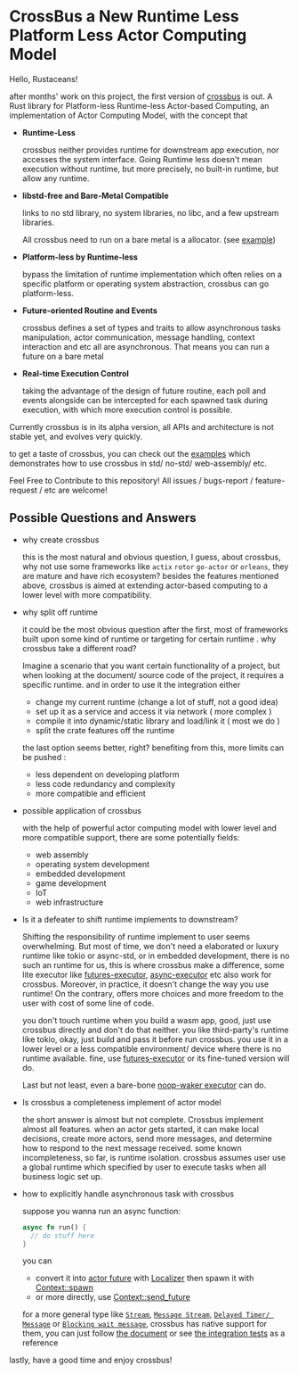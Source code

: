 # CrossBus a New Runtime Less Platform Less Actor Computing Model

Hello, Rustaceans!

after months' work on this project, the first version of [crossbus](https://github.com/hominee/crossbus) is out. A Rust library for Platform-less Runtime-less Actor-based Computing, an implementation of Actor Computing Model, with the concept that

- **Runtime-Less**

  crossbus neither provides runtime for downstream app execution, nor accesses the system interface. Going Runtime less doesn't mean execution without runtime, but more precisely, no built-in runtime, but allow any runtime.

- **libstd-free and Bare-Metal Compatible**

  links to no std library, no system libraries, no libc, and a few upstream libraries.

  All crossbus need to run on a bare metal is a allocator. (see [example](https://github.com/hominee/crossbus/tree/master/examples/no-std))

- **Platform-less by Runtime-less**

  bypass the limitation of runtime implementation which often relies on a specific platform or operating system abstraction, crossbus can go platform-less.

- **Future-oriented Routine and Events**

  crossbus defines a set of types and traits to allow asynchronous tasks manipulation, actor communication, message handling, context interaction and etc all are asynchronous. That means you can run a future on a bare metal

- **Real-time Execution Control**

  taking the advantage of the design of future routine, each poll and events alongside can be intercepted for each spawned task during execution, with which more execution control is possible.

Currently crossbus is in its alpha version, all APIs and architecture is not stable yet, and evolves very quickly.

to get a taste of crossbus, you can check out the [examples](https://github.com/hominee/crossbus/tree/master/examples) which demonstrates how to use crossbus in std/ no-std/ web-assembly/ etc.

Feel Free to Contribute to this repository! All issues / bugs-report / feature-request / etc are welcome!

## Possible Questions and Answers

- why create crossbus

  this is the most natural and obvious question, I guess, about crossbus,  
  why not use some frameworks like `actix` `rotor` `go-actor` or `orleans`, they are mature and have rich ecosystem? 
  besides the features mentioned above, crossbus is aimed at extending actor-based computing to a lower level with more compatibility. 

- why split off runtime  

  it could be the most obvious question after the first, most of frameworks 
  built upon some kind of runtime or targeting for certain runtime .
  why crossbus take a different road?

  Imagine a scenario that you want certain functionality of a project,
  but when looking at 
  the document/ source code of the project, it requires a
  specific runtime. and in order to use it the integration either 
  - change my current runtime (change a lot of stuff, not a good idea)
  - set up it as a service and access it via network ( more complex )
  - compile it into dynamic/static library and load/link it ( most we do )
  - split the crate features off the runtime 

  the last option seems better, right? 
  benefiting from this, more limits can be pushed :
  - less dependent on developing platform
  - less code redundancy and complexity
  - more compatible and efficient

- possible application of crossbus

  with the help of powerful actor computing model with lower level and more compatible support, there are some potentially fields:
    - web assembly
    - operating system development
    - embedded development	
    - game development
    - IoT 
    - web infrastructure 
  

- Is it a defeater to shift runtime implements to downstream?

  Shifting the responsibility of runtime implement to user seems overwhelming.
  But most of time, we don't need a elaborated or luxury runtime like tokio or async-std, or in embedded development, there is no such an runtime for us, this is where crossbus make a difference, some lite executor like [futures-executor](https://docs.rs/futures-executor), [async-executor](https://docs.rs/async-executor) etc also work for crossbus.
  Moreover, in practice, it doesn't change the way you use runtime! On the contrary, offers more choices and more freedom to the user with cost of some line of code.

  you don't touch runtime when you build a wasm app, good, just use crossbus directly and don't do that neither. you like third-party's runtime like tokio, okay, just build and pass it before run crossbus. you use it in a lower level or a less compatible environment/ device where there is no runtime available. fine, use [futures-executor](https://docs.rs/futures-executor) or its fine-tuned version will do.

  Last but not least, even a bare-bone [noop-waker executor](https://docs.rs/futures-task/latest/futures_task/fn.noop_waker.html) can do.

- Is crossbus a completeness implement of actor model

  the short answer is almost but not complete. Crossbus implement 
  almost all features. when an actor gets started, it can make local 
  decisions, create more actors, send more messages, and determine 
  how to respond to the next message received.
  some known incompleteness, so far, is runtime isolation.
  crossbus assumes user use a global runtime which specified
  by user to execute tasks when all business logic set up.  

- how to explicitly handle asynchronous task with crossbus

  suppose you wanna run an async function: 
  ```rust no_run
  async fn run() {
  	// do stuff here
  }
  ```
  you can 
  - convert it into [actor future](https://docs.rs/crossbus/latest/crossbus/actor/trait.Future.html) with [Localizer](https://docs.rs/crossbus/latest/crossbus/actor/struct.Localizer.html) then spawn it with [Context::spawn](https://docs.rs/crossbus/latest/crossbus/context/struct.Context.html#method.spawn)
  - or more directly, use [Context::send_future](https://docs.rs/crossbus/latest/crossbus/context/struct.Context.html#method.send_future)

  for a more general type like [`Stream`](https://docs.rs/crossbus/latest/crossbus/stream/trait.Stream.html), [`Message Stream`](https://docs.rs/crossbus/latest/crossbus/message/trait.MStream.html), [`Delayed Timer/ Message`](https://docs.rs/crossbus/latest/crossbus/delayer/trait.Delaying.html) or [`Blocking wait message`](https://docs.rs/crossbus/latest/crossbus/blocker/trait.Blocking.html),
  crossbus has native support for them, you can just follow [the document](https://docs.rs/crossbus) or see [the integration tests](https://github.com/hominee/crossbus/tree/master/tests) as a reference 

lastly, have a good time and enjoy crossbus!
